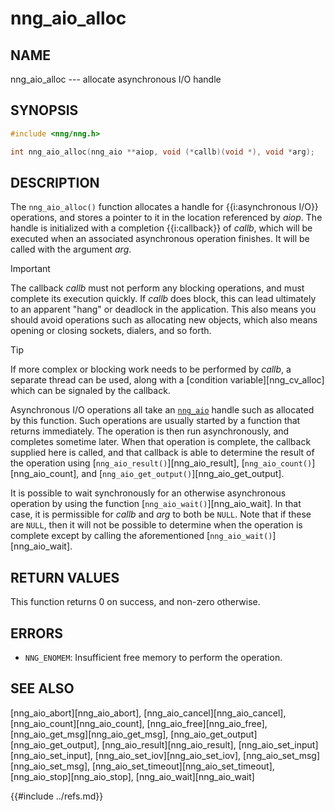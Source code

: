# nng_aio_alloc

## NAME

nng_aio_alloc --- allocate asynchronous I/O handle

## SYNOPSIS

```c
#include <nng/nng.h>

int nng_aio_alloc(nng_aio **aiop, void (*callb)(void *), void *arg);
```

## DESCRIPTION

The `nng_aio_alloc()` function allocates a handle for {{i:asynchronous I/O}}
operations, and stores a pointer to it in the location referenced by _aiop_.
The handle is initialized with a completion {{i:callback}} of _callb_,
which will be executed when an associated asynchronous operation finishes.
It will be called with the argument _arg_.

> [!IMPORTANT]
> The callback _callb_ must not perform any blocking operations, and
> must complete its execution quickly. If _callb_ does block, this can
> lead ultimately to an apparent "hang" or deadlock in the application.
> This also means you should avoid operations such as allocating new objects,
> which also means opening or closing sockets, dialers, and so forth.

> [!TIP]
> If more complex or blocking work needs to be performed by _callb_, a separate
> thread can be used, along with a [condition variable][nng_cv_alloc]
> which can be signaled by the callback.

Asynchronous I/O operations all take an [`nng_aio`](index.md)
handle such as allocated by this function.
Such operations are usually started by a function that returns immediately.
The operation is then run asynchronously, and completes sometime later.
When that operation is complete, the callback supplied here is called,
and that callback is able to determine the result of the operation using
[`nng_aio_result()`][nng_aio_result], [`nng_aio_count()`][nng_aio_count],
and [`nng_aio_get_output()`][nng_aio_get_output].

It is possible to wait synchronously for an otherwise asynchronous operation
by using the function [`nng_aio_wait()`][nng_aio_wait].
In that case, it is permissible for _callb_ and _arg_ to both be `NULL`.
Note that if these are `NULL`, then it will not be possible to determine when the
operation is complete except by calling the aforementioned
[`nng_aio_wait()`][nng_aio_wait].

## RETURN VALUES

This function returns 0 on success, and non-zero otherwise.

## ERRORS

- `NNG_ENOMEM`: Insufficient free memory to perform the operation.

## SEE ALSO

[nng_aio_abort][nng_aio_abort],
[nng_aio_cancel][nng_aio_cancel],
[nng_aio_count][nng_aio_count],
[nng_aio_free][nng_aio_free],
[nng_aio_get_msg][nng_aio_get_msg],
[nng_aio_get_output][nng_aio_get_output],
[nng_aio_result][nng_aio_result],
[nng_aio_set_input][nng_aio_set_input],
[nng_aio_set_iov][nng_aio_set_iov],
[nng_aio_set_msg][nng_aio_set_msg],
[nng_aio_set_timeout][nng_aio_set_timeout],
[nng_aio_stop][nng_aio_stop],
[nng_aio_wait][nng_aio_wait]

{{#include ../refs.md}}
